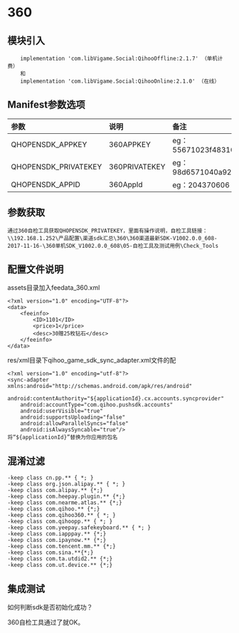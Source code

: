 # 360

## 模块引入

```text
    implementation 'com.libVigame.Social:QihooOffline:2.1.7' （单机计费）
    和
    implementation 'com.libVigame.Social:QihooOnline:2.1.0' （在线）
```

## Manifest参数选项

| 参数 | 说明 | 备注 |
| :--- | :--- | :--- |
| QHOPENSDK\_APPKEY | 360APPKEY | eg：55671023f48310cf5f9ea24cc8513f75 |
| QHOPENSDK\_PRIVATEKEY | 360PRIVATEKEY | eg：98d6571040a9204fc80b9af7da722bac |
| QHOPENSDK\_APPID | 360AppId | eg：204370606 |

## 参数获取

```text
通过360自检工具获取QHOPENSDK_PRIVATEKEY，里面有操作说明，自检工具链接：
\\192.168.1.252\产品配置\渠道sdk汇总\360\360渠道最新SDK-V1002.0.0_608-2017-11-16-\360单机SDK_V1002.0.0_608\05-自检工具及测试用例\Check_Tools
```

## 配置文件说明

assets目录加入feedata\_360.xml

```text
<?xml version="1.0" encoding="UTF-8"?>
<data>
    <feeinfo>
        <ID>1101</ID>
        <price>1</price>
        <desc>30赠25枚钻石</desc>
    </feeinfo>
</data>
```

res/xml目录下qihoo\_game\_sdk\_sync\_adapter.xml文件的配

```text
<?xml version="1.0" encoding="utf-8"?>
<sync-adapter xmlns:android="http://schemas.android.com/apk/res/android"
    android:contentAuthority="${applicationId}.cx.accounts.syncprovider"
    android:accountType="com.qihoo.pushsdk.accounts"
    android:userVisible="true"
    android:supportsUploading="false"
    android:allowParallelSyncs="false"
    android:isAlwaysSyncable="true"/>
将“${applicationId}”替换为你应用的包名
```

## 混淆过滤

```text
-keep class cn.pp.** { *; }
-keep class org.json.alipay.** { *; }
-keep class com.alipay.** {*;}
-keep class com.heepay.plugin.** {*;}
-keep class com.nearme.atlas.** {*;}
-keep class com.qihoo.** {*;}
-keep class com.qihoo360.** { *; }
-keep class com.qihoopp.** { *; }
-keep class com.yeepay.safekeyboard.** { *; }
-keep class com.iapppay.** {*;}
-keep class com.ipaynow.** {*;}
-keep class com.tencent.mm.** {*;}
-keep class com.sina.**{*;}
-keep class com.ta.utdid2.** {*;}
-keep class com.ut.device.** {*;}
```

## 集成测试

如何判断sdk是否初始化成功？

360自检工具通过了就OK。

